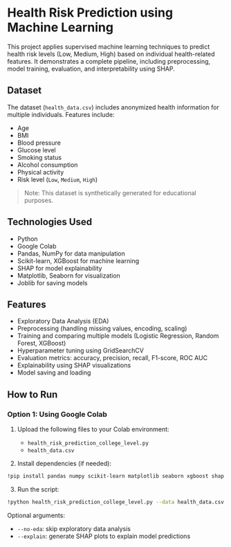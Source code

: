 
# Health Risk Prediction using Machine Learning

This project applies supervised machine learning techniques to predict health risk levels (Low, Medium, High) based on individual health-related features. It demonstrates a complete pipeline, including preprocessing, model training, evaluation, and interpretability using SHAP.

## Dataset

The dataset (`health_data.csv`) includes anonymized health information for multiple individuals. Features include:

- Age  
- BMI  
- Blood pressure  
- Glucose level  
- Smoking status  
- Alcohol consumption  
- Physical activity  
- Risk level (`Low`, `Medium`, `High`)

> Note: This dataset is synthetically generated for educational purposes.

## Technologies Used

- Python  
- Google Colab  
- Pandas, NumPy for data manipulation  
- Scikit-learn, XGBoost for machine learning  
- SHAP for model explainability  
- Matplotlib, Seaborn for visualization  
- Joblib for saving models

## Features

- Exploratory Data Analysis (EDA)  
- Preprocessing (handling missing values, encoding, scaling)  
- Training and comparing multiple models (Logistic Regression, Random Forest, XGBoost)  
- Hyperparameter tuning using GridSearchCV  
- Evaluation metrics: accuracy, precision, recall, F1-score, ROC AUC  
- Explainability using SHAP visualizations  
- Model saving and loading

## How to Run

### Option 1: Using Google Colab

1. Upload the following files to your Colab environment:
   - `health_risk_prediction_college_level.py`
   - `health_data.csv`

2. Install dependencies (if needed):

```bash
!pip install pandas numpy scikit-learn matplotlib seaborn xgboost shap joblib
```

3. Run the script:

```bash
!python health_risk_prediction_college_level.py --data health_data.csv
```

Optional arguments:
- `--no-eda`: skip exploratory data analysis
- `--explain`: generate SHAP plots to explain model predictions

